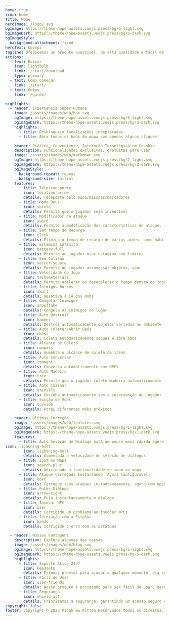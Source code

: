 ```yaml
---
home: true
icon: home
title: Home
heroImage: /logo2.svg
bgImage: https://theme-hope-assets.vuejs.press/bg/6-light.svg
bgImageDark: https://theme-hope-assets.vuejs.press/bg/6-dark.svg
bgImageStyle:
  background-attachment: fixed
heroText: Korepi
tagline: Oferecemos um produto acessível, de alta qualidade e fácil de usar do Korepi
actions:
  - text: Baixar
    icon: lightbulb
    link: ./start/download
    type: primary
  - text: Como Começar
    link: ./start/
  - text: Guias
    link: ./guide/

highlights:
  - header: Experiencia Super-Humana
    image: /assets/images/web/box.svg
    bgImage: https://theme-hope-assets.vuejs.press/bg/3-light.svg
    bgImageDark: https://theme-hope-assets.vuejs.press/bg/3-dark.svg
    highlights:
      - title: Desbloqueie localizações inexploradas
      - title: Abra todos os baús do mapa com apenas alguns cliques!

  - header: Prático, Conveniente, Interação Tecnológica em Genshin
    description: Funcionalidades exclusivas, gratuitas para usar
    image: /assets/images/web/markdown.svg
    bgImage: https://theme-hope-assets.vuejs.press/bg/2-light.svg
    bgImageDark: https://theme-hope-assets.vuejs.press/bg/2-dark.svg
    bgImageStyle:
      background-repeat: repeat
      background-size: initial
    features:
      - title: Teletransporte
        icon: location-arrow
        details: Teleporte pelo mapa/missões/marcadores
      - title: Modo Deus
        icon: shield
        details: Permite que o jogador seja invencível
      - title: Modificador de Ataque
        icon: sword
        details: Permite a modificação das características de ataque, incluindo multi-golpe, alvo e animação
      - title: Sem Tempo de Recarga
        icon: clock
        details: Elimina o tempo de recarga de várias ações, como habilidades, habilidades definitivas, esquiva e arco
      - title: Estamina Infinita
        icon: battery-full
        details: Permite ao jogador usar estamina sem limites
      - title: Sem Colisão
        icon: vector-square
        details: Permite ao jogador atravessar objetos, voar
      - title: Velocidade de Jogo
        icon: tachometer-alt
        details: Permite acelerar ou desacelerar o tempo dentro do jogo
      - title: Inimigos Burros
        icon: skull
        details: Desativa a IA dos mobs
      - title: Congelar Inimigos
        icon: snowflake
        details: Congela os inimigos no lugar
      - title: Auto Destruir
        icon: hammer
        details: Destrói automaticamente objetos variados no ambiente
      - title: Auto Coletar/Abrir Baús
        icon: chest
        details: Coleta automaticamente saques e abre baús
      - title: Alcance de Coleta
        icon: compass
        details: Aumenta o alcance de coleta de itens
      - title: Auto Conversar
        icon: comment
        details: Conversa automaticamente com NPCs
      - title: Auto Madeira
        icon: tree
        details: Permite que o jogador colete madeira automaticamente
      - title: Auto Cozinar
        icon: utensils
        details: Cozinha automaticamente sem a intervenção do jogador
      - title: Sucção de Mobs
        icon: tornado
        details: Atrai diferentes mobs próximos

  - header: Últimas Correçõe
    image: /assets/images/web/features.svg
    bgImage: https://theme-hope-assets.vuejs.press/bg/1-light.svg
    bgImageDark: https://theme-hope-assets.vuejs.press/bg/1-dark.svg
    features:
      - title: Auto Seleção de Diálogo está um pouco mais rápida agora
icon: lightning-bolt
        icon: lightning-bolt
        details: Aumentada a velocidade de seleção de diálogos
      - title: Zoom no Mapa
        icon: search-plus
        details: Adicionada a funcionalidade de zoom no mapa
      - title: Ataque Carregado Instantâneo (Agora Configurável)
        icon: bolt
        details: Carregue seus ataques instantaneamente, agora com opções configuráveis
      - title: Pular Diálogo
        icon: arrow-right
        details: Pula instantaneamente o diálogo
      - title: Invocar NPC
        icon: user
        details: Corrigido um problema ao invocar NPCs
      - title: Interação com a Estátua
        icon: hands
        details: Corrigido o erro com as Estátuas

  - header: Nossas Vantagens
    description: Explore algumas das nossas
    image: /assets/images/web/blog.svg
    bgImage: https://theme-hope-assets.vuejs.press/bg/5-light.svg
    bgImageDark: https://theme-hope-assets.vuejs.press/bg/5-dark.svg
    highlights:
      - title: Suporte Ativo 24/7
        icon: headsets
        details: Estamos prontos para ajudar a qualquer momento, dia ou noite, fornecendo suporte 24/7 confiável.
      - title: Fácil de Usar
        icon: user-friends
        details: Nosso produto é projetado para ser fácil de usar, garantindo uma experiência confortável e amigável.
      - title: Segurança
        icon: shield-alt
        details: Priorizamos a segurança, garantindo um acesso seguro e protegendo suas informações
copyright: false
footer: Copyright © 2023 Micah && Kitten Reservados todos os direitos. Todas as outras marcas comerciais, capturas de tela, logotipos e direitos autorais são propriedade de seus respectivos proprietários.
---
```

